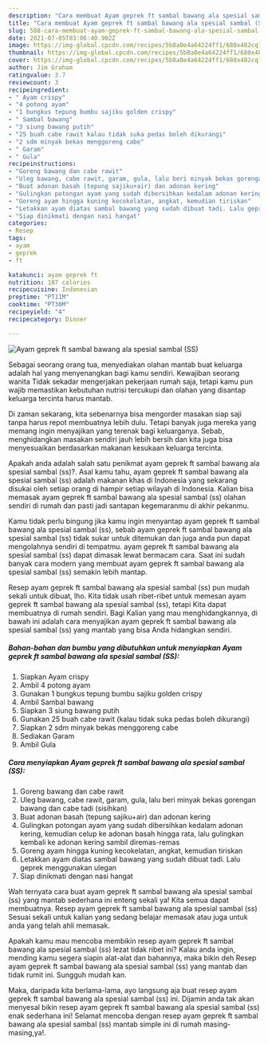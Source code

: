 ```yaml
---
description: "Cara membuat Ayam geprek ft sambal bawang ala spesial sambal (SS) yang nikmat Untuk Jualan"
title: "Cara membuat Ayam geprek ft sambal bawang ala spesial sambal (SS) yang nikmat Untuk Jualan"
slug: 588-cara-membuat-ayam-geprek-ft-sambal-bawang-ala-spesial-sambal-ss-yang-nikmat-untuk-jualan
date: 2021-07-05T03:06:40.902Z
image: https://img-global.cpcdn.com/recipes/5b8a0e4a64224ff1/680x482cq70/ayam-geprek-ft-sambal-bawang-ala-spesial-sambal-ss-foto-resep-utama.jpg
thumbnail: https://img-global.cpcdn.com/recipes/5b8a0e4a64224ff1/680x482cq70/ayam-geprek-ft-sambal-bawang-ala-spesial-sambal-ss-foto-resep-utama.jpg
cover: https://img-global.cpcdn.com/recipes/5b8a0e4a64224ff1/680x482cq70/ayam-geprek-ft-sambal-bawang-ala-spesial-sambal-ss-foto-resep-utama.jpg
author: Jim Graham
ratingvalue: 3.7
reviewcount: 3
recipeingredient:
- " Ayam crispy"
- "4 potong ayam"
- "1 bungkus tepung bumbu sajiku golden crispy"
- " Sambal bawang"
- "3 siung bawang putih"
- "25 buah cabe rawit kalau tidak suka pedas boleh dikurangi"
- "2 sdm minyak bekas menggoreng cabe"
- " Garam"
- " Gula"
recipeinstructions:
- "Goreng bawang dan cabe rawit"
- "Uleg bawang, cabe rawit, garam, gula, lalu beri minyak bekas gorengan bawang dan cabe tadi (sisihkan)"
- "Buat adonan basah (tepung sajiku+air) dan adonan kering"
- "Gulingkan potongan ayam yang sudah dibersihkan kedalam adonan kering, kemudian celup ke adonan basah hingga rata, lalu gulingkan kembali ke adonan kering sambil diremas-remas"
- "Goreng ayam hingga kuning kecokelatan, angkat, kemudian tiriskan"
- "Letakkan ayam diatas sambal bawang yang sudah dibuat tadi. Lalu geprek menggunakan ulegan"
- "Siap dinikmati dengan nasi hangat"
categories:
- Resep
tags:
- ayam
- geprek
- ft

katakunci: ayam geprek ft 
nutrition: 187 calories
recipecuisine: Indonesian
preptime: "PT11M"
cooktime: "PT30M"
recipeyield: "4"
recipecategory: Dinner

---
```



![Ayam geprek ft sambal bawang ala spesial sambal (SS)](https://img-global.cpcdn.com/recipes/5b8a0e4a64224ff1/680x482cq70/ayam-geprek-ft-sambal-bawang-ala-spesial-sambal-ss-foto-resep-utama.jpg)

Sebagai seorang orang tua, menyediakan olahan mantab buat keluarga adalah hal yang menyenangkan bagi kamu sendiri. Kewajiban seorang  wanita Tidak sekadar mengerjakan pekerjaan rumah saja, tetapi kamu pun wajib memastikan kebutuhan nutrisi tercukupi dan olahan yang disantap keluarga tercinta harus mantab.

Di zaman  sekarang, kita sebenarnya bisa mengorder masakan siap saji tanpa harus repot membuatnya lebih dulu. Tetapi banyak juga mereka yang memang ingin menyajikan yang terenak bagi keluarganya. Sebab, menghidangkan masakan sendiri jauh lebih bersih dan kita juga bisa menyesuaikan berdasarkan makanan kesukaan keluarga tercinta. 



Apakah anda adalah salah satu penikmat ayam geprek ft sambal bawang ala spesial sambal (ss)?. Asal kamu tahu, ayam geprek ft sambal bawang ala spesial sambal (ss) adalah makanan khas di Indonesia yang sekarang disukai oleh setiap orang di hampir setiap wilayah di Indonesia. Kalian bisa memasak ayam geprek ft sambal bawang ala spesial sambal (ss) olahan sendiri di rumah dan pasti jadi santapan kegemaranmu di akhir pekanmu.

Kamu tidak perlu bingung jika kamu ingin menyantap ayam geprek ft sambal bawang ala spesial sambal (ss), sebab ayam geprek ft sambal bawang ala spesial sambal (ss) tidak sukar untuk ditemukan dan juga anda pun dapat mengolahnya sendiri di tempatmu. ayam geprek ft sambal bawang ala spesial sambal (ss) dapat dimasak lewat bermacam cara. Saat ini sudah banyak cara modern yang membuat ayam geprek ft sambal bawang ala spesial sambal (ss) semakin lebih mantap.

Resep ayam geprek ft sambal bawang ala spesial sambal (ss) pun mudah sekali untuk dibuat, lho. Kita tidak usah ribet-ribet untuk memesan ayam geprek ft sambal bawang ala spesial sambal (ss), tetapi Kita dapat membuatnya di rumah sendiri. Bagi Kalian yang mau menghidangkannya, di bawah ini adalah cara menyajikan ayam geprek ft sambal bawang ala spesial sambal (ss) yang mantab yang bisa Anda hidangkan sendiri.

<!--inarticleads1-->

##### Bahan-bahan dan bumbu yang dibutuhkan untuk menyiapkan Ayam geprek ft sambal bawang ala spesial sambal (SS):

1. Siapkan  Ayam crispy
1. Ambil 4 potong ayam
1. Gunakan 1 bungkus tepung bumbu sajiku golden crispy
1. Ambil  Sambal bawang
1. Siapkan 3 siung bawang putih
1. Gunakan 25 buah cabe rawit (kalau tidak suka pedas boleh dikurangi)
1. Siapkan 2 sdm minyak bekas menggoreng cabe
1. Sediakan  Garam
1. Ambil  Gula




<!--inarticleads2-->

##### Cara menyiapkan Ayam geprek ft sambal bawang ala spesial sambal (SS):

1. Goreng bawang dan cabe rawit
1. Uleg bawang, cabe rawit, garam, gula, lalu beri minyak bekas gorengan bawang dan cabe tadi (sisihkan)
1. Buat adonan basah (tepung sajiku+air) dan adonan kering
1. Gulingkan potongan ayam yang sudah dibersihkan kedalam adonan kering, kemudian celup ke adonan basah hingga rata, lalu gulingkan kembali ke adonan kering sambil diremas-remas
1. Goreng ayam hingga kuning kecokelatan, angkat, kemudian tiriskan
1. Letakkan ayam diatas sambal bawang yang sudah dibuat tadi. Lalu geprek menggunakan ulegan
1. Siap dinikmati dengan nasi hangat




Wah ternyata cara buat ayam geprek ft sambal bawang ala spesial sambal (ss) yang mantab sederhana ini enteng sekali ya! Kita semua dapat membuatnya. Resep ayam geprek ft sambal bawang ala spesial sambal (ss) Sesuai sekali untuk kalian yang sedang belajar memasak atau juga untuk anda yang telah ahli memasak.

Apakah kamu mau mencoba membikin resep ayam geprek ft sambal bawang ala spesial sambal (ss) lezat tidak ribet ini? Kalau anda ingin, mending kamu segera siapin alat-alat dan bahannya, maka bikin deh Resep ayam geprek ft sambal bawang ala spesial sambal (ss) yang mantab dan tidak rumit ini. Sungguh mudah kan. 

Maka, daripada kita berlama-lama, ayo langsung aja buat resep ayam geprek ft sambal bawang ala spesial sambal (ss) ini. Dijamin anda tak akan menyesal bikin resep ayam geprek ft sambal bawang ala spesial sambal (ss) enak sederhana ini! Selamat mencoba dengan resep ayam geprek ft sambal bawang ala spesial sambal (ss) mantab simple ini di rumah masing-masing,ya!.

